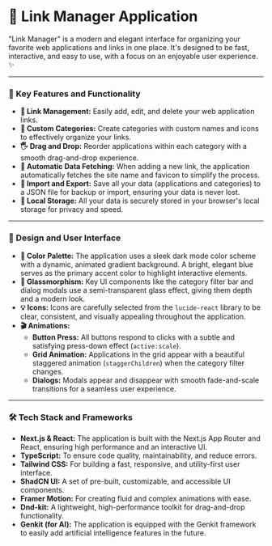 # 🔗 Link Manager Application

"Link Manager" is a modern and elegant interface for organizing your favorite web applications and links in one place. It's designed to be fast, interactive, and easy to use, with a focus on an enjoyable user experience. ✨

---

### 🚀 Key Features and Functionality

*   **🔗 Link Management:** Easily add, edit, and delete your web application links.
*   **📂 Custom Categories:** Create categories with custom names and icons to effectively organize your links.
*   **🖐️ Drag and Drop:** Reorder applications within each category with a smooth drag-and-drop experience.
*   **🤖 Automatic Data Fetching:** When adding a new link, the application automatically fetches the site name and favicon to simplify the process.
*   **🔄 Import and Export:** Save all your data (applications and categories) to a JSON file for backup or import, ensuring your data is never lost.
*   **🔐 Local Storage:** All your data is securely stored in your browser's local storage for privacy and speed.

---

### 🎨 Design and User Interface

*   **🎨 Color Palette:** The application uses a sleek dark mode color scheme with a dynamic, animated gradient background. A bright, elegant blue serves as the primary accent color to highlight interactive elements.
*   **💎 Glassmorphism:** Key UI components like the category filter bar and dialog modals use a semi-transparent glass effect, giving them depth and a modern look.
*   **💡 Icons:** Icons are carefully selected from the `lucide-react` library to be clear, consistent, and visually appealing throughout the application.
*   **🎬 Animations:**
    *   **Button Press:** All buttons respond to clicks with a subtle and satisfying press-down effect (`active:scale`).
    *   **Grid Animation:** Applications in the grid appear with a beautiful staggered animation (`staggerChildren`) when the category filter changes.
    *   **Dialogs:** Modals appear and disappear with smooth fade-and-scale transitions for a seamless user experience.

---

### 🛠️ Tech Stack and Frameworks

*   **Next.js & React:** The application is built with the Next.js App Router and React, ensuring high performance and an interactive UI.
*   **TypeScript:** To ensure code quality, maintainability, and reduce errors.
*   **Tailwind CSS:** For building a fast, responsive, and utility-first user interface.
*   **ShadCN UI:** A set of pre-built, customizable, and accessible UI components.
*   **Framer Motion:** For creating fluid and complex animations with ease.
*   **Dnd-kit:** A lightweight, high-performance toolkit for drag-and-drop functionality.
*   **Genkit (for AI):** The application is equipped with the Genkit framework to easily add artificial intelligence features in the future.
